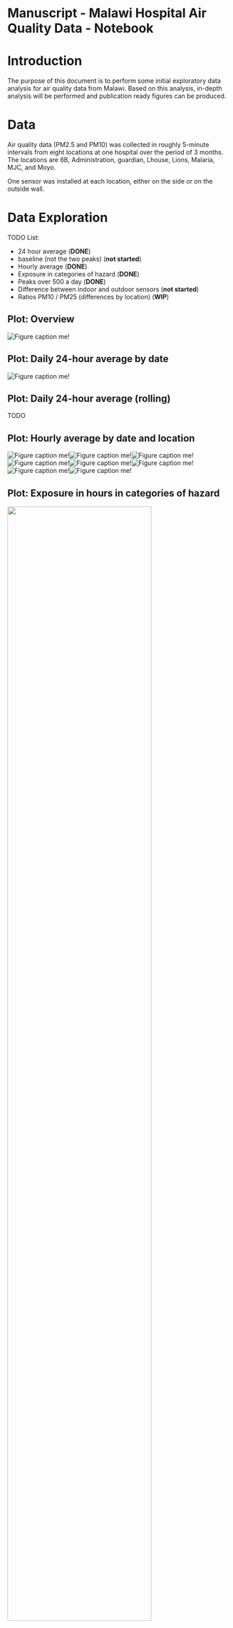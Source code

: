 Manuscript - Malawi Hospital Air Quality Data - Notebook
================

# Introduction

The purpose of this document is to perform some initial exploratory data
analysis for air quality data from Malawi. Based on this analysis,
in-depth analysis will be performed and publication ready figures can be
produced.

# Data

Air quality data (PM2.5 and PM10) was collected in roughly 5-minute
intervals from eight locations at one hospital over the period of 3
months. The locations are 6B, Administration, guardian, Lhouse, Lions,
Malaria, MJC, and Moyo.

One sensor was installed at each location, either on the side or on the
outside wall.

# Data Exploration

TODO List:

-   24 hour average (**DONE**)
-   baseline (not the two peaks) (**not started**)
-   Hourly average (**DONE**)
-   Exposure in categories of hazard (**DONE**)
-   Peaks over 500 a day (**DONE**)
-   Difference between indoor and outdoor sensors (**not started**)
-   Ratios PM10 / PM25 (differences by location) (**WIP**)

## Plot: Overview

![Figure caption me!](README_files/figure-gfm/plot-overview-1.png)

## Plot: Daily 24-hour average by date

![Figure caption me!](README_files/figure-gfm/plot-daily-avg-1.png)

## Plot: Daily 24-hour average (rolling)

TODO

## Plot: Hourly average by date and location

![Figure caption
me!](README_files/figure-gfm/plot-hourly-avg-1.png)![Figure caption
me!](README_files/figure-gfm/plot-hourly-avg-2.png)![Figure caption
me!](README_files/figure-gfm/plot-hourly-avg-3.png)![Figure caption
me!](README_files/figure-gfm/plot-hourly-avg-4.png)![Figure caption
me!](README_files/figure-gfm/plot-hourly-avg-5.png)![Figure caption
me!](README_files/figure-gfm/plot-hourly-avg-6.png)![Figure caption
me!](README_files/figure-gfm/plot-hourly-avg-7.png)![Figure caption
me!](README_files/figure-gfm/plot-hourly-avg-8.png)

## Plot: Exposure in hours in categories of hazard

<img src="/Users/lschoebitz/Documents/gitrepos/ethz/global-health-engineering/manuscript-hospital-air-quality/img/usepa-air-quality-categories.png" width="80%" />

![Figure caption me!](README_files/figure-gfm/plot-hazard-expo1-1.png)

![Figure caption me!](README_files/figure-gfm/plot-hazard-expo2-1.png)

## Table: Peaks over twice the limit for hazardous

-   Peak for PM2.5: 2 x 250.4 = 500.8
-   Peak for PM10: 2 x 424.9 = 849.8
-   Column peaks counts the number of data points above these two limits
    over all days

| indicator | location       | peaks |
|:----------|:---------------|------:|
| pm10      | 6B             |     0 |
| pm10      | Administration |     0 |
| pm10      | guardian       |     0 |
| pm10      | Lhouse         |     0 |
| pm10      | Lions          |     0 |
| pm10      | Malaria        |     0 |
| pm10      | MJC            |     0 |
| pm10      | Moyo           |     0 |
| pm2.5     | 6B             |     3 |
| pm2.5     | Administration |     0 |
| pm2.5     | guardian       |   110 |
| pm2.5     | Lhouse         |   517 |
| pm2.5     | Lions          |     0 |
| pm2.5     | Malaria        |    13 |
| pm2.5     | MJC            |    27 |
| pm2.5     | Moyo           |    27 |

## Plot: Ratio between PM10 and PM2.5 range from minimum to maximum (WIP)

-   Calculation: PM10/PM2.5
-   Each line shows the minimum and maximum per day after calculating
    the average ratio per hour

![Figure caption me!](README_files/figure-gfm/plot-ratio-1.png)
